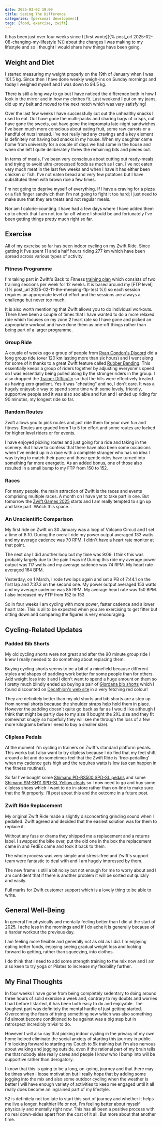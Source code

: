 ```yaml
---
date: 2025-03-02 10:00
title: Seeing The Difference
categories: [personal development]
tags: [food, exercise, zwift]
---
```


It has been just over four weeks since I [first wrote]({% post_url 2025-02-08-changing-my-lifestyle %}) about the changes I was making to my lifestyle and so I thought I would share how things have been going.

## Weight and Diet

I started measuring my weight properly on the 19th of January when I was 101.5 kg. Since then I have done weekly weigh-ins on Sunday mornings and today I weighed myself and I was down to 94.5 kg. 

There is still a long way to go but I have noticed the difference both in how I look in the mirror and in how my clothes fit. Last weekend I put on my jeans, did up my belt and moved to the next notch which was very satisfying!

Over the last few weeks I have successfully cut out the unhealthy snacks I used to eat. Out have gone the multi-packs and sharing bags of crisps, out have gone the sweets, out have gone the impromptu late-night sandwiches. I've been much more conscious about eating fruit, some raw carrots or a handful of nuts instead. I've not really had any cravings and a key element is definitely not having bad snacks in my house. When my daughter came home from university for a couple of days we had some in the house and when she left I quite deliberately threw the remaining bits and pieces out.

In terms of meals, I've been very conscious about cutting out ready-meals and trying to avoid ultra-processed foods as much as I can. I've not eaten very much meat in the  last few weeks and when I have it has either been chicken or fish. I've not eaten bread and very few potatoes but I have substituted them with brown rice a few times.

I'm not going to deprive myself of everything. If I have a craving for a pizza or a fish finger sandwich then I'm not going to fight it too hard; I just need to make sure that they are treats and not regular meals.

Nor am I calorie-counting. I have had a few days where I have added them up to check that I am not too far off where I should be and fortunately I've been getting things pretty much right so far.

## Exercise

All of my exercise so far has been indoor cycling on my Zwift Ride. Since getting it I've spent 11 and a half hours riding 277 km which have been spread across various types of activity.

### Fitness Programme

I'm taking part in Zwift's Back to Fitness [training plan](https://www.zwift.com/uk/training-on-zwift) which consists of two training sessions per week for 12 weeks. It is based around my [FTP level]({% post_url 2025-02-11-the-meeping-ftp-test %}) so each session requires an appropriate level of effort and the sessions are always a challenge but never too much.

It is also worth mentioning that Zwift allows you to do individual workouts. There have been a couple of times that I have wanted to do a more relaxed ride which focuses on my zone 2 heart rate so I have gone and picked an appropriate workout and have done them as one-off things rather than being part of a larger programme.

### Group Ride

A couple of weeks ago a group of people from [Ryan Condon's Discord](https://discord.com/invite/ffQw8XyXSu) did a long group ride (over 120 km lasting more than six hours) and I went along for some of it thanks to a great Zwift feature called [Rubber Banding](https://zwiftinsider.com/group-ride-rubber-banding/). This essentially keeps a group of riders together by adjusting everyone's speed so I was essentially being pulled along by the stronger riders in the group. I also dropped the [Trainer Difficulty](https://zwiftinsider.com/using-the-trainer-difficulty-setting-in-zwift/) so that the hills were effectively treated as having zero gradient. Yes it was "cheating" and no, I don't care. It was a hugely enjoyable way to spend some time with some lovely, friendly, supportive people and it was also sociable and fun and I ended up riding for 90 minutes, my longest ride so far.

### Random Routes

Zwift allows you to pick routes and just ride them for your own fun and fitness. Routes are graded from 1 to 5 for effort and some routes are locked for higher level riders or for events.

I have enjoyed picking routes and just going for a ride and taking in the scenery. But I have to confess that there have also been some occasions when I've ended up in a race with a complete stranger who has no idea I was trying to match their pace and those gentle rides have turned into something far more energetic. As an added bonus, one of those also resulted in a small bump to my FTP from 150 to 152.

### Races

For many people, the main attraction of Zwift is the races and events comprising multiple races. A month on I have yet to take part in one. But tomorrow the [Zwift Games 2025](https://news.zwift.com/en-WW/247247-the-record-breaking-zwift-games-returns-for-2025) starts and I am really tempted to sign up and take part. Watch this space...

### An Unscientific Comparison

My first ride on Zwift on 30 January was a loop of Volcano Circuit and I set a time of 8:10. During the overall ride my power output averaged 133 watts and my average cadence was 70 RPM. I didn't have a heart rate monitor at that point.

The next day I did another loop but my time was 9:09. I think this was probably largely due to the pain I was in! During this ride my average power output was 117 watts and my average cadence was 74 RPM. My heart rate averaged 164 BPM.

Yesterday, on 1 March, I rode two laps again and set a PB of 7:44.1 on the first lap and 7:37.3 on the second one. My power output averaged 153 watts and my average cadence was 85 RPM. My average heart rate was 150 BPM. I also increased my FTP from 152 to 153.

So in four weeks I am cycling with more power, faster cadence and a lower heart rate. This is all to be expected when you are exercising to get fitter but sitting down and comparing the figures is very encouraging.

## Cycling-Related Updates

### Padded Bib Shorts

My old cycling shorts were not great and after the 90 minute group ride I knew I really needed to do something about replacing them.

Buying cycling shorts seems to be a bit of a minefield because different styles and shapes of padding work better for some people than for others. Add weight loss into it and I didn't want to spend a huge amount on them so I pretty much blindly ended up buying a pair of [Giordana bib shorts](https://giordanacycling.com/products/fr-c-pro-bib-short#features-benefits) which I found discounted on [Decathlon's web site](https://www.decathlon.co.uk/p/mp/giordana/giordana-men-s-fr-c-pro-5cm-shorter-bibs-black/_/R-p-a6aebf68-455c-4de4-96bf-13ce7b17da89?mc=a6aebf68-455c-4de4-96bf-13ce7b17da89_c15&c=bordeaux#selectedSize=2XL) in a very fetching red colour!

They are definitely better than my old shorts and bib shorts are a step up from normal shorts because the shoulder straps help hold them in place. However the padding doesn't quite go back as far as I would like although I think that might be partly due to my size (I bought the 2XL size and they fit somewhat snugly so hopefully they will see me through the loss of a few more kilograms before I need to buy a smaller size).

### Clipless Pedals

At the moment I'm cycling in trainers on Zwift's standard platform pedals. This works but I also want to try clipless because I do find that my feet shift around a lot and do sometimes feel that the Zwift Ride is 'free-pedalling' when my cadence gets high and the requires watts is low (as can happen in the fitness routines).

So far I've bought some [Shimano PD-RS500 SPD-SL pedals](https://ride.shimano.com/products/pd-rs500) and some [Shimano SM-SH11 SPD-SL Yellow cleats](https://ride.shimano.com/products/sm-sh11) so I now need to go and buy some clipless shoes which I want to do in-store rather than on-line to make sure that the fit properly. I'll post about this and the outcome in a future post.

### Zwift Ride Replacement

My original Zwift Ride made a slightly disconcerting grinding sound when I pedalled. Zwift agreed and decided that the easiest solution was for them to replace it.

Without any fuss or drama they shipped me a replacement and a returns label. I swapped the bike over, put the old one in the box the replacement came in and FedEx came and took it back to them.

The whole process was very simple and stress-free and Zwift's support team were fantastic to deal with and I am hugely impressed by them.

The new frame is still a bit noisy but not enough for me to worry about and I am confident that if there is another problem it will be sorted out quickly and easily.

Full marks for Zwift customer support which is a lovely thing to be able to write.

## General Well-Being

In general I'm physically and mentally feeling better than I did at the start of 2025. I ache less in the mornings and if I do ache it is generally because of a harder workout the previous day.

I am feeling more flexible and generally not as old as I did. I'm enjoying eating better foods, enjoying seeing gradual weight loss and looking forward to getting, rather than squeezing, into clothes.

I do think that I need to add some strength training to the mix now and I am also keen to try yoga or Pilates to increase my flexibility further.

## My Final Thoughts

In four weeks I have gone from being completely sedentary to doing around three hours of solid exercise a week and, contrary to my doubts and worries I had before I started, it has been both easy to do and enjoyable. The toughest part was definitely the mental hurdle of just getting started. Overcoming the fears of trying something new which was also something I'd almost become conditioned to be against was a big step but in retrospect incredibly trivial to do.

However I will also say that picking indoor cycling in the privacy of my own home helped eliminate the social anxiety of starting this journey in public. I'm looking forward to starting my Couch to 5k training but I'm also nervous about walking and jogging outside, even if the rational part of my brain tells me that nobody else really cares and people I know who I bump into will be supportive rather than derogatory.

I know that this is going to be a long, on-going, journey and that there may be times when I loose motivation but I really hope that by adding some jogging into the mix and also some outdoor cycling when the weather is better I will have enough variety of activities to keep me engaged until it all really does become an ingrained part of my lifestyle.

52 is definitely not too late to start this sort of journey and whether it helps me live a longer, healthier life or not, I'm feeling better about myself physically and mentally right now. This has all been a positive process with no real down-sides apart from the cost of it all. But more about that another time.

